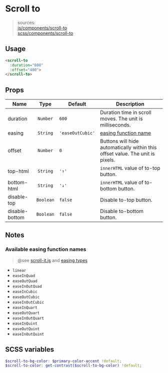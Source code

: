 # Scroll to

> sources:  
[js/components/scroll-to](../../src/js/components/scroll-to.vue)  
[scss/components/scroll-to](../../src/scss/components/_scroll-to.scss)

## Usage

``` html
<scroll-to
  :duration="800"
  :offset="400">
</scroll-to>
```

## Props

| Name | Type | Default | Description |
| ---- |:----:| ------- | ----------- |
| duration | `Number` | `600` | Duration time in scroll moves. The unit is milliseconds. |
| easing | `String` | `'easeOutCubic'` | [easing function name](#available-easing-function-names) |
| offset | `Number` | `0` | Buttons will hide automatically within this offset value. The unit is pixels. |
| top-html | `String` | `'↑'` | `innerHTML` value of to-top button. |
| bottom-html | `String` | `'↓'` | `innerHTML` value of to-bottom button. |
| disable-top | `Boolean` | `false` | Disable to-top button. |
| disable-bottom | `Boolean` | `false` | Disable to-bottom button. |

## Notes

### Available easing function names

> @see [scroll-it.js](../../src/js/lib/utils/scroll-it.js) and [easing types](https://docs111.mootools.net/Effects/Fx-Transitions)

- `linear`
- `easeInQuad`
- `easeOutQuad`
- `easeInOutQuad`
- `easeInCubic`
- `easeOutCubic`
- `easeInOutCubic`
- `easeInQuart`
- `easeOutQuart`
- `easeInOutQuart`
- `easeInQuint`
- `easeOutQuint`
- `easeInOutQuint`

## SCSS variables

``` scss
$scroll-to-bg-color: $primary-color-accent !default;
$scroll-to-color: get-contrast($scroll-to-bg-color) !default;
```
